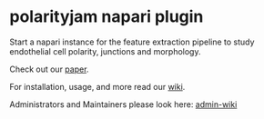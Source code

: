 # polarityjam napari plugin

Start a napari instance for the feature extraction pipeline to study endothelial cell polarity, junctions and morphology.

Check out our [paper](https://doi.org/10.1101/2024.01.24.577027).

For installation, usage, and more read our [wiki](https://polarityjam.readthedocs.io/en/latest/).

Administrators and Maintainers please look here: [admin-wiki](https://github.com/polarityjam/polarityjam/wiki)